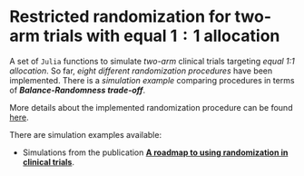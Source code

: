 # Restricted randomization for two-arm trials with equal $1{:}1$ allocation

A set of `Julia` functions to simulate _two-arm_ clinical trials targeting _equal 1:1 allocation_. 
So far, _eight different randomization procedures_ have been implemented.
There is a _simulation example_ comparing procedures in terms of _**Balance-Randomness trade-off**_.

More details about the implemented randomization procedure can be found [here](https://yevgenryeznik.github.io/restricted-two-arm/?target=_blank).

There are simulation examples available:
  - Simulations from the publication [**A roadmap to using randomization in clinical trials**](https://bmcmedresmethodol.biomedcentral.com/articles/10.1186/s12874-021-01303-z).
